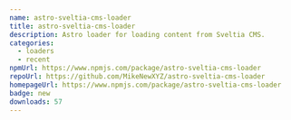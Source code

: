 ```yaml
---
name: astro-sveltia-cms-loader
title: astro-sveltia-cms-loader
description: Astro loader for loading content from Sveltia CMS.
categories:
  - loaders
  - recent
npmUrl: https://www.npmjs.com/package/astro-sveltia-cms-loader
repoUrl: https://github.com/MikeNewXYZ/astro-sveltia-cms-loader
homepageUrl: https://www.npmjs.com/package/astro-sveltia-cms-loader
badge: new
downloads: 57
---
```

